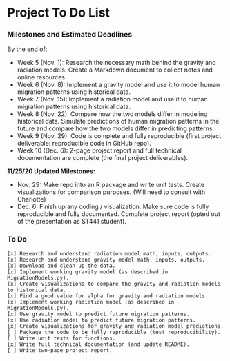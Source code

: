 # Project To Do List

### Milestones and Estimated Deadlines

By the end of:   
 
* Week 5 (Nov. 1): Research the necessary math behind the gravity and radiation models. Create a Markdown document to collect notes and online resources.  
* Week 6 (Nov. 8): Implement a gravity model and use it to model human migration patterns using historical data.  
* Week 7 (Nov. 15): Implement a radiation model and use it to human migration patterns using historical data.  
* Week 8 (Nov. 22): Compare how the two models differ in modeling historical data. Simulate predictions of human migration patterns in the future and compare how the two models differ in predicting patterns.  
* Week 9 (Nov. 29): Code is complete and fully reproducible (first project deliverable: reproducible code in GitHub repo).  
* Week 10 (Dec. 6): 2-page project report and full technical documentation are complete (the final project deliverables).  

**11/25/20 Updated Milestones:**

* Nov. 29: Make repo into an R package and write unit tests. Create visualizations for comparison purposes. (Will need to consult with Charlotte)
* Dec. 6: Finish up any coding / visualization. Make sure code is fully reproducible and fully documented. Complete project report (opted out of the presentation as ST441 student).
    
### To Do

    [x] Research and understand radiation model math, inputs, outputs.
    [x] Research and understand gravity model math, inputs, outputs.
    [x] Download and clean up the data.
    [x] Implement working gravity model (as described in MigrationModels.py).
    [x] Create visualizations to compare the gravity and radiation models to historical data.
    [x] Find a good value for alpha for gravity and radiation models.
    [x] Implement working radiation model (as described in MigrationModels.py).
    [x] Use gravity model to predict future migration patterns.
    [x] Use radiation model to predict future migration patterns.
    [x] Create visualizations for gravity and radiation model predictions.
    [ ] Package the code to be fully reproducible (test reproducibility).
    [ ] Write unit tests for functions.
    [x] Write full technical documentation (and update README).
    [ ] Write two-page project report.

